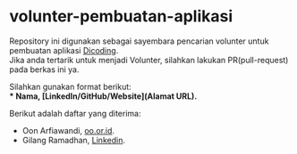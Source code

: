 # volunter-pembuatan-aplikasi
Repository ini digunakan sebagai sayembara pencarian volunter untuk pembuatan aplikasi [Dicoding](www.dicoding.com).<br>
Jika anda tertarik untuk menjadi Volunter, silahkan lakukan PR(pull-request) pada berkas ini ya.<br>

Silahkan gunakan format berikut:<br>
**\* Nama, [LinkedIn/GitHub/Website](Alamat URL).**

Berikut adalah daftar yang diterima:
* Oon Arfiawandi, [oo.or.id](https://oo.or.id).
* Gilang Ramadhan, [Linkedin](https://www.linkedin.com/in/gilang-adhan/).
